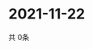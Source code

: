 # 2021-11-22
  共 0条

  <!-- BEGIN -->
  <!-- 最后更新时间Mon Nov 22 2021 19:02:48 GMT+0000 (Coordinated Universal Time) -->
  
  <!-- END -->
  
  